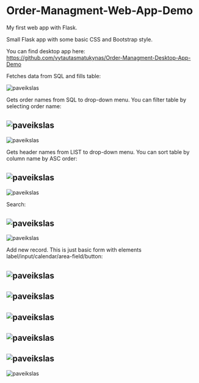 # Order-Managment-Web-App-Demo

My first web app with Flask.

Small Flask app with some basic CSS and Bootstrap style.

You can find desktop app here: https://github.com/vytautasmatukynas/Order-Managment-Desktop-App-Demo

Fetches data from SQL and fills table:

![paveikslas](https://user-images.githubusercontent.com/51360361/236687746-37bf7d29-e420-468e-a232-51fe2cea75b1.png)

Gets order names from SQL to drop-down menu. You can filter table by selecting order name:

![paveikslas](https://user-images.githubusercontent.com/51360361/236687818-616baf3e-1c37-4b1f-aa97-749285abd1f1.png)
-
![paveikslas](https://user-images.githubusercontent.com/51360361/236687847-ddd5ae8a-d6ea-45ad-bd01-dfe313a71819.png)

Gets header names from LIST to drop-down menu. You can sort table by column name by ASC order:

![paveikslas](https://user-images.githubusercontent.com/51360361/236687912-d51c0964-629e-45bf-bb50-aa7c37fd2b29.png)
-
![paveikslas](https://user-images.githubusercontent.com/51360361/236687923-88eb198f-81a3-4e0e-9ca8-a68612b0ef60.png)

Search:

![paveikslas](https://user-images.githubusercontent.com/51360361/236688863-03acec86-7c65-4da9-a012-e6fd2d1186c6.png)
-
![paveikslas](https://user-images.githubusercontent.com/51360361/236688881-66713349-3603-422f-9ff3-99ac74d3ad64.png)

Add new record. This is just basic form with elements label/input/calendar/area-field/button:

![paveikslas](https://github.com/vytautasmatukynas/Order-Managment-Web-App/assets/51360361/693f2100-a815-4098-90cc-77458a4c3295)
-
![paveikslas](https://github.com/vytautasmatukynas/Order-Managment-Web-App/assets/51360361/f9311369-999b-492b-92ea-6b095c83a773)
-
![paveikslas](https://github.com/vytautasmatukynas/Order-Managment-Web-App/assets/51360361/9c875f38-bf5f-4d0c-8062-47ab1974abc2)
-
![paveikslas](https://github.com/vytautasmatukynas/Order-Managment-Web-App/assets/51360361/5ee6047a-1977-47c8-a184-4af9b1cc6d57)
-
![paveikslas](https://github.com/vytautasmatukynas/Order-Managment-Web-App/assets/51360361/a73dc40e-11ce-4c9e-aa75-5e638e588827)
-
![paveikslas](https://github.com/vytautasmatukynas/Order-Managment-Web-App/assets/51360361/56229c29-69d7-4251-9490-2e96375acf38)


